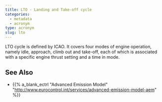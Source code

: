 ```yaml
---
title: LTO - Landing and Take-off cycle
categories:
  - metadata
  - acronym
type: acronym
slug: lto
---
```


LTO cycle is defined by ICAO.
It covers four modes of engine operation, namely idle, approach, climb out
and take-off, each of which is associated with a specific engine thrust setting
and a time in mode.

## See Also

* {{% a_blank_ectrl "Advanced Emission Model" "http://www.eurocontrol.int/services/advanced-emission-model-aem" %}}
